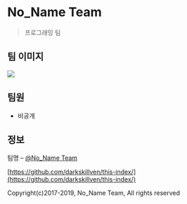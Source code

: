# No_Name Team
> 프로그래밍 팀

## 팀 이미지

![](/kh6.jpg)

## 팀원

* 비공개
## 정보

팀명 – [@No_Name Team](http://burlontown.com) 

[https://github.com/darkskillven/this-index/](https://github.com/darkskillven/this-index/)

Copyright(c)2017-2019,  No_Name Team, All rights reserved
